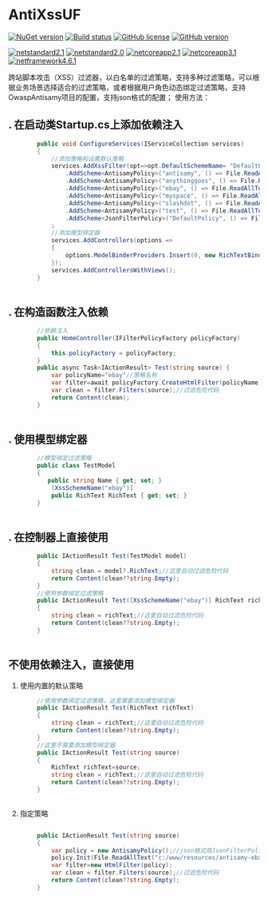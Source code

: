 AntiXssUF
=========

[![NuGet version](https://badge.fury.io/nu/AntiXssUF.svg)](https://badge.fury.io/nu/AntiXssUF) [![Build status](https://ci.appveyor.com/api/projects/status/9nsqv2f81gcnwndg?svg=true)](https://ci.appveyor.com/project/JacksonBruce/antixssuf) [![GitHub license](https://img.shields.io/github/license/JacksonBruce/AntiXssUF)](https://github.com/JacksonBruce/AntiXssUF/blob/master/LICENSE) [![GitHub version](https://badge.fury.io/gh/JacksonBruce%2FAntiXssUF.svg)](https://badge.fury.io/gh/JacksonBruce%2FAntiXssUF)

[![netstandard2.1](https://img.shields.io/badge/netstandard-2.1-brightgreen)](https://img.shields.io/badge/netstandard-2.1-brightgreen) [![netstandard2.0](https://img.shields.io/badge/netstandard-2.0-brightgreen)](https://img.shields.io/badge/netstandard-2.0-brightgreen)  [![netcoreapp2.1](https://img.shields.io/badge/netcoreapp-2.1-brightgreen)](https://img.shields.io/badge/netcoreapp-2.1-brightgreen)  [![netcoreapp3.1](https://img.shields.io/badge/netcoreapp-3.1-brightgreen)](https://img.shields.io/badge/netcoreapp-3.1-brightgreen)   [![netframework4.6.1](https://img.shields.io/badge/net%20framework-4.6.1-brightgreen)](https://img.shields.io/badge/net%20framework-4.6.1-brightgreen) 

跨站脚本攻击（XSS）过滤器，以白名单的过滤策略，支持多种过滤策略，可以根据业务场景选择适合的过滤策略，或者根据用户角色动态绑定过滤策略，支持OwaspAntisamy项目的配置，支持json格式的配置；
使用方法：

. 在启动类Startup.cs上添加依赖注入
---------------------------------  

```C#
        public void ConfigureServices(IServiceCollection services)
        {
            //添加策略和设置默认策略
            services.AddXssFilter(opt=>opt.DefaultSchemeName= "DefaultPolicy")
                .AddScheme<AntisamyPolicy>("antisamy", () => File.ReadAllTextAsync(Path.Combine(HostEnvironment.ContentRootPath, "resources/antisamy.xml")))
                .AddScheme<AntisamyPolicy>("anythinggoes", () => File.ReadAllTextAsync(Path.Combine(HostEnvironment.ContentRootPath, "resources/antisamy-anythinggoes.xml")))
                .AddScheme<AntisamyPolicy>("ebay", () => File.ReadAllTextAsync(Path.Combine(HostEnvironment.ContentRootPath, "resources/antisamy-ebay.xml")))
                .AddScheme<AntisamyPolicy>("myspace", () => File.ReadAllTextAsync(Path.Combine(HostEnvironment.ContentRootPath, "resources/antisamy-myspace.xml")))
                .AddScheme<AntisamyPolicy>("slashdot", () => File.ReadAllTextAsync(Path.Combine(HostEnvironment.ContentRootPath, "resources/antisamy-slashdot.xml")))
                .AddScheme<AntisamyPolicy>("test", () => File.ReadAllTextAsync(Path.Combine(HostEnvironment.ContentRootPath, "resources/antisamy-test.xml")))
                .AddScheme<JsonFilterPolicy>("DefaultPolicy", () => File.ReadAllTextAsync(Path.Combine(HostEnvironment.ContentRootPath, "resources/DefaultPolicy.json")));
            ;
            //添加模型绑定器
            services.AddControllers(options =>
            {
                options.ModelBinderProviders.Insert(0, new RichTextBinderProvider());
            });
            services.AddControllersWithViews();
        }
        
```
        
. 在构造函数注入依赖
-------------------     

```C#
        //依赖注入
        public HomeController(IFilterPolicyFactory policyFactory)
        {
            this.policyFactory = policyFactory;
        }
        public async Task<IActionResult> Test(string source) {
            var policyName="ebay"//策略名称
            var filter=await policyFactory.CreateHtmlFilter(policyName);//创建过滤器
            var clean = filter.Filters(source);//过滤危险代码
            return Content(clean);
        }
        
```

. 使用模型绑定器
---------------

```C#
        //模型绑定过滤策略
        public class TestModel
        {
           public string Name { get; set; }
            [XssSchemeName("ebay")]
            public RichText RichText { get; set; }
        }        
        
```

. 在控制器上直接使用
-------------------

```C#
        public IActionResult Test(TestModel model)
        {
            string clean = model?.RichText;//这里自动过滤危险代码
            return Content(clean??string.Empty);
        }
        //使用参数绑定过滤策略
        public IActionResult Test([XssSchemeName("ebay")] RichText richText)
        {
            string clean = richText;//这里自动过滤危险代码
            return Content(clean??string.Empty);
        }
        
```

不使用依赖注入，直接使用
----------------------

1. 使用内置的默认策略

```C#
        //使用参数绑定过滤策略，这里需要添加模型绑定器
        public IActionResult Test(RichText richText)
        {
            string clean = richText;//这里自动过滤危险代码
            return Content(clean??string.Empty);
        }
        //这里不需要添加模型绑定器
        public IActionResult Test(string source)
        {
            RichText richText=source;
            string clean = richText;//这里自动过滤危险代码
            return Content(clean??string.Empty);
        }
        
```
2. 指定策略

```C#

        public IActionResult Test(string source)
        {
            var policy = new AntisamyPolicy();//json格式用JsonFilterPolicy类
            policy.Init(File.ReadAllText("c:/www/resources/antisamy-ebay.xml"),"ebay");
            var filter=new HtmlFilter(policy);
            var clean = filter.Filters(source);//过滤危险代码
            return Content(clean??string.Empty);
        }
        
```
        
